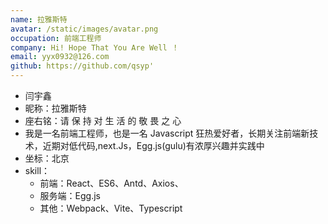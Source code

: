 ```yaml
---
name: 拉雅斯特
avatar: /static/images/avatar.png
occupation: 前端工程师
company: Hi! Hope That You Are Well ！
email: yyx0932@126.com
github: https://github.com/qsyp'
---
```


- 闫宇鑫
- 昵称：拉雅斯特
- 座右铭：请 保 持 对 生 活 的 敬 畏 之 心
- 我是一名前端工程师，也是一名 Javascript 狂热爱好者，长期关注前端新技术，近期对低代码,next.Js，Egg.js(gulu)有浓厚兴趣并实践中
- 坐标：北京
- skill：
  - 前端：React、ES6、Antd、Axios、
  - 服务端：Egg.js
  - 其他：Webpack、Vite、Typescript
